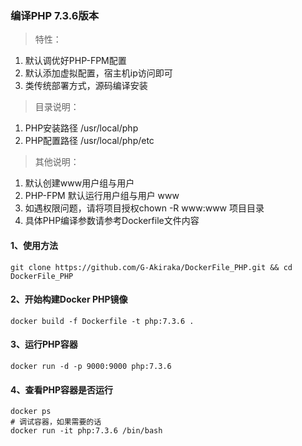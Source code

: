 ### 编译PHP 7.3.6版本
> 特性：
1) 默认调优好PHP-FPM配置
2) 默认添加虚拟配置，宿主机ip访问即可
3) 类传统部署方式，源码编译安装
> 目录说明：
1) PHP安装路径 /usr/local/php
2) PHP配置路径 /usr/local/php/etc
> 其他说明：
1) 默认创建www用户组与用户
2) PHP-FPM 默认运行用户组与用户 www
3) 如遇权限问题，请将项目授权chown -R www:www 项目目录
4) 具体PHP编译参数请参考Dockerfile文件内容
#### 1、使用方法
```
git clone https://github.com/G-Akiraka/DockerFile_PHP.git && cd DockerFile_PHP
```
#### 2、开始构建Docker PHP镜像 
```
docker build -f Dockerfile -t php:7.3.6 .
```
#### 3、运行PHP容器
```
docker run -d -p 9000:9000 php:7.3.6
```
#### 4、查看PHP容器是否运行
```
docker ps
# 调试容器，如果需要的话
docker run -it php:7.3.6 /bin/bash
```